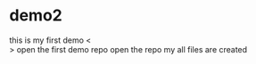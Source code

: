 # demo2
this is my first demo
<<br>>
open the first demo repo
open the repo
my all files are created
